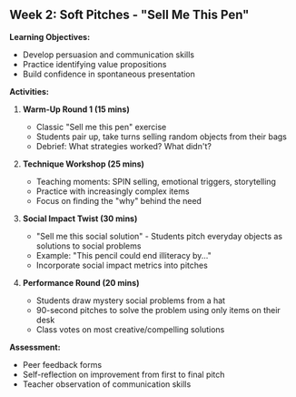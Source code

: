
## **Week 2: Soft Pitches - "Sell Me This Pen"**

**Learning Objectives:**
- Develop persuasion and communication skills
- Practice identifying value propositions
- Build confidence in spontaneous presentation

**Activities:**
1. **Warm-Up Round 1 (15 mins)**
   - Classic "Sell me this pen" exercise
   - Students pair up, take turns selling random objects from their bags
   - Debrief: What strategies worked? What didn't?

2. **Technique Workshop (25 mins)**
   - Teaching moments: SPIN selling, emotional triggers, storytelling
   - Practice with increasingly complex items
   - Focus on finding the "why" behind the need

3. **Social Impact Twist (30 mins)**
   - "Sell me this social solution" - Students pitch everyday objects as solutions to social problems
   - Example: "This pencil could end illiteracy by..."
   - Incorporate social impact metrics into pitches

4. **Performance Round (20 mins)**
   - Students draw mystery social problems from a hat
   - 90-second pitches to solve the problem using only items on their desk
   - Class votes on most creative/compelling solutions

**Assessment:**
- Peer feedback forms
- Self-reflection on improvement from first to final pitch
- Teacher observation of communication skills

